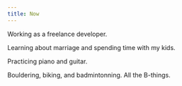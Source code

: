 ```yaml
---
title: Now
---
```


Working as a freelance developer.

Learning about marriage and spending time with my kids.

Practicing piano and guitar.

Bouldering, biking, and badmintonning. All the B-things.

